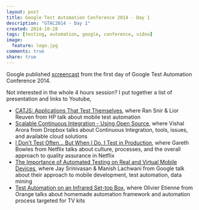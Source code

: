 ```yaml
---
layout: post
title: Google Test Automation Conference 2014 - Day 1
description: "GTAC2014 - Day 1"
created: 2014-10-28
tags: [testing, automation, google, conference, video]
image:
  feature: logo.jpg
comments: true
share: true
---
```


Google published [screencast](https://www.youtube.com/watch?v=6ZvCU0dht50 "GTAC2014 Day 1 Screencast") from the first day of Google Test Automation Conference 2014. 

Not interested in the whole 4 hours session? I put together a list of presentation and links to Youtube,

* [CATJS: Applications That Test Themselves](https://www.youtube.com/watch?v=6ZvCU0dht50#t=1660, "CATJS: Applications That Test Themselves"), where Ran Snir & Lior Reuven from HP talk about mobile test automation
* [Scalable Continuous Integration - Using Open Source](https://www.youtube.com/watch?v=6ZvCU0dht50#t=2656, "Scalable Continuous Integration - Using Open Source"), where Vishal Arora from Dropbox talks about Continuous Integration, tools, issues, and available cloud solutions
* [I Don't Test Often... But When I Do, I Test in Production](https://www.youtube.com/watch?v=6ZvCU0dht50#t=3712, "I Don't Test Often... But When I Do, I Test in Production"), where Gareth Bowles from Netflix talks about culture, processes, and the overall approach to quality assurance in Netflix
* [The Importance of Automated Testing on Real and Virtual Mobile Devices](https://www.youtube.com/watch?v=6ZvCU0dht50#t=7919, "The Importance of Automated Testing on Real and Virtual Mobile Devices"), where Jay Srinivasan & Manish Lachwani from Google talk about their approach to mobile development, test automation, data mining
* [Test Automation on an Infrared Set-top Box](https://www.youtube.com/watch?v=6ZvCU0dht50#t=11533, "Test Automation on an Infrared Set-top Box"), where Olivier Etienne from Orange talks about homemade automation framework and automation process targeted for TV kits